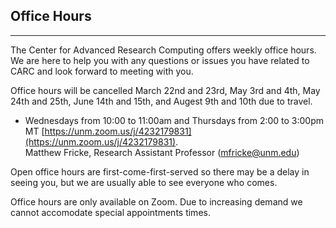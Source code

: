 ## Office Hours

---
The Center for Advanced Research Computing offers weekly office hours. We are here to help you with any questions or issues you have related to CARC and look forward to meeting with you.  

Office hours will be cancelled March 22nd and 23rd, May 3rd and 4th, May 24th and 25th, June 14th and 15th, and Augest 9th and 10th due to travel.

- Wednesdays from 10:00 to 11:00am and Thursdays from 2:00 to 3:00pm MT [https://unm.zoom.us/j/4232179831](https://unm.zoom.us/j/4232179831).  
Matthew Fricke, Research Assistant Professor ([mfricke@unm.edu](mailto://mfricke@unm.edu))  

Open office hours are first-come-first-served so there may be a delay in seeing you, but we are usually able to see everyone who comes.

Office hours are only available on Zoom. Due to increasing demand we cannot accomodate special appointments times.
